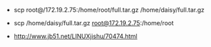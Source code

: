  - scp root@/172.19.2.75:/home/root/full.tar.gz /home/daisy/full.tar.gz
 - scp /home/daisy/full.tar.gz root@172.19.2.75:/home/root
 
 
 - http://www.jb51.net/LINUXjishu/70474.html